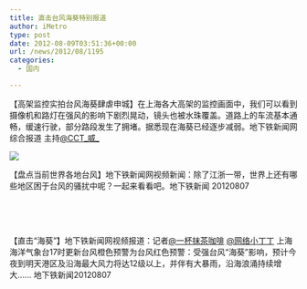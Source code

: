 ```yaml
---
title: 直击台风海葵特别报道
author: iMetro
type: post
date: 2012-08-09T03:51:36+00:00
url: /news/2012/08/1195
categories:
  - 国内

---
```

【高架监控实拍台风海葵肆虐申城】在上海各大高架的监控画面中，我们可以看到摄像机和路灯在强风的影响下剧烈晃动，镜头也被水珠覆盖。道路上的车流基本通畅，缓速行驶，部分路段发生了拥堵。据悉现在海葵已经逐步减弱。地下铁新闻网综合报道 主持[@CCT\_威\_][1]

![][2]  


【盘点当前世界各地台风】地下铁新闻网视频新闻：除了江浙一带，世界上还有哪些地区困于台风的骚扰中呢？一起来看看吧。地下铁新闻 20120807

&nbsp;

<div>
</div>

&nbsp;

【直击“海葵”】地下铁新闻网视频报道：记者[@一杯抹茶咖啡][3] [@网络小丁丁][4] 上海海洋气象台17时更新台风橙色预警为台风红色预警：受强台风“海葵”影响，预计今夜到明天港区及沿海最大风力将达12级以上，并伴有大暴雨，沿海浪涌持续增大…… 地下铁新闻20120807

&nbsp;

<div>
</div>

 [1]: http://weibo.com/n/CCT_%E5%A8%81_
 [2]: http://ww3.sinaimg.cn/bmiddle/a8e8b134jw1dvpklnqt0kj.jpg
 [3]: http://weibo.com/n/%E4%B8%80%E6%9D%AF%E6%8A%B9%E8%8C%B6%E5%92%96%E5%95%A1
 [4]: http://weibo.com/n/%E7%BD%91%E7%BB%9C%E5%B0%8F%E4%B8%81%E4%B8%81